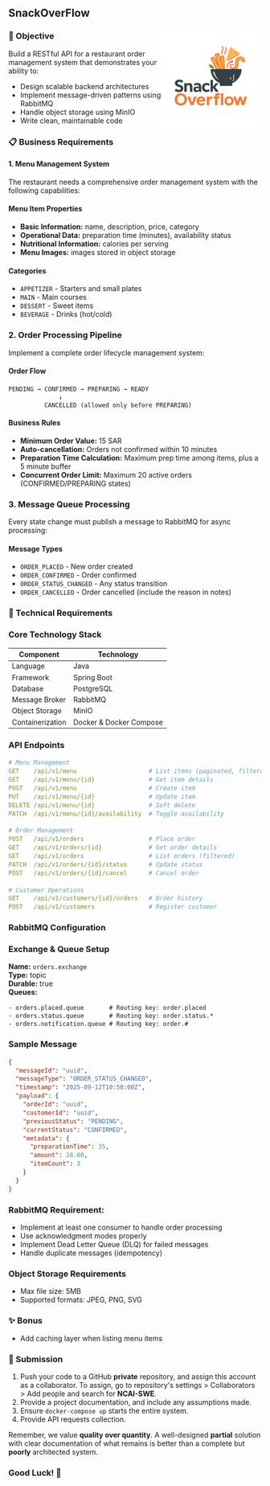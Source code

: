 ## SnackOverFlow
<img src="./SnackOverFlow.png" alt="SnackOverFlow" width="200" align="right">

### 🎯 Objective
Build a RESTful API for a restaurant order management system that demonstrates your ability to:
- Design scalable backend architectures
- Implement message-driven patterns using RabbitMQ
- Handle object storage using MinIO
- Write clean, maintainable code

### 📋 Business Requirements

#### 1. Menu Management System
The restaurant needs a comprehensive order management system with the following capabilities:

#### Menu Item Properties
- **Basic Information:** name, description, price, category
- **Operational Data:** preparation time (minutes), availability status
- **Nutritional Information:** calories per serving
- **Menu Images:** images stored in object storage

#### Categories
- `APPETIZER` - Starters and small plates
- `MAIN` - Main courses
- `DESSERT` - Sweet items
- `BEVERAGE` - Drinks (hot/cold)

### 2. Order Processing Pipeline
Implement a complete order lifecycle management system:

#### Order Flow
```
PENDING → CONFIRMED → PREPARING → READY
              ↓
          CANCELLED (allowed only before PREPARING)
```

#### Business Rules
- **Minimum Order Value:** 15 SAR
- **Auto-cancellation:** Orders not confirmed within 10 minutes
- **Preparation Time Calculation:** Maximum prep time among items, plus a 5 minute buffer
- **Concurrent Order Limit:** Maximum 20 active orders (CONFIRMED/PREPARING states)

### 3. Message Queue Processing
Every state change must publish a message to RabbitMQ for async processing:

#### Message Types
- `ORDER_PLACED` - New order created
- `ORDER_CONFIRMED` - Order confirmed
- `ORDER_STATUS_CHANGED` - Any status transition
- `ORDER_CANCELLED` - Order cancelled (include the reason in notes)

### 🔧 Technical Requirements

### Core Technology Stack
|     Component    |        Technology       |
|------------------|-------------------------|
|     Language     |           Java          |
|     Framework    |        Spring Boot      |
|     Database     |        PostgreSQL       |
|  Message Broker  |         RabbitMQ        |
|  Object Storage  |          MinIO          |
| Containerization | Docker & Docker Compose |

### API Endpoints
```yaml
# Menu Management
GET    /api/v1/menu                    # List items (paginated, filterable)
GET    /api/v1/menu/{id}               # Get item details
POST   /api/v1/menu                    # Create item
PUT    /api/v1/menu/{id}               # Update item
DELETE /api/v1/menu/{id}               # Soft delete
PATCH  /api/v1/menu/{id}/availability  # Toggle availability

# Order Management  
POST   /api/v1/orders                  # Place order
GET    /api/v1/orders/{id}             # Get order details
GET    /api/v1/orders                  # List orders (filtered)
PATCH  /api/v1/orders/{id}/status      # Update status
POST   /api/v1/orders/{id}/cancel      # Cancel order

# Customer Operations
GET    /api/v1/customers/{id}/orders   # Order history
POST   /api/v1/customers               # Register customer
```

### RabbitMQ Configuration

### Exchange & Queue Setup
**Name:** `orders.exchange`  
**Type:** topic  
**Durable:** true  
**Queues:**
```
- orders.placed.queue       # Routing key: order.placed
- orders.status.queue       # Routing key: order.status.*
- orders.notification.queue # Routing key: order.#
```

### Sample Message
```json
{
  "messageId": "uuid",
  "messageType": "ORDER_STATUS_CHANGED",
  "timestamp": "2025-09-12T10:50:00Z",
  "payload": {
    "orderId": "uuid",
    "customerId": "uuid",
    "previousStatus": "PENDING",
    "currentStatus": "CONFIRMED",
    "metadata": {
      "preparationTime": 35,
      "amount": 28.00,
      "itemCount": 3
    }
  }
}
```
### RabbitMQ Requirement:
- Implement at least one consumer to handle order processing
- Use acknowledgment modes properly
- Implement Dead Letter Queue (DLQ) for failed messages
- Handle duplicate messages (idempotency)

### Object Storage Requirements
- Max file size: 5MB
- Supported formats: JPEG, PNG, SVG

### ✨ Bonus
- Add caching layer when listing menu items

### 📝 Submission
1. Push your code to a GitHub **private** repository, and assign this account as a collaborator. To assign, go to repository's settings > Collaborators > Add people and search for **NCAI-SWE**.
2. Provide a project documentation, and include any assumptions made.
3. Ensure `docker-compose up` starts the entire system.
4. Provide API requests collection.

Remember, we value **quality over quantity**. A well-designed **partial** solution with clear documentation of what remains is better than a complete but **poorly** architected system.

### Good Luck! 🚀
